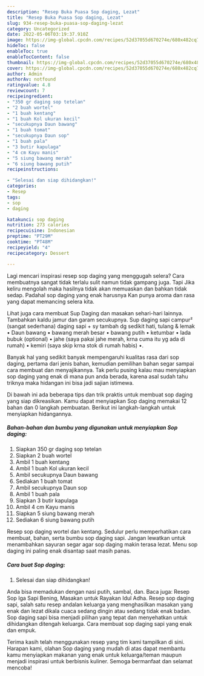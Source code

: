 ```yaml
---
description: "Resep Buka Puasa Sop daging, Lezat"
title: "Resep Buka Puasa Sop daging, Lezat"
slug: 934-resep-buka-puasa-sop-daging-lezat
category: Uncategorized
date: 2022-05-06T03:19:37.910Z
image: https://img-global.cpcdn.com/recipes/52d37055d670274e/680x482cq70/sop-daging-foto-resep-utama.jpg
hideToc: false
enableToc: true
enableTocContent: false
thumbnail: https://img-global.cpcdn.com/recipes/52d37055d670274e/680x482cq70/sop-daging-foto-resep-utama.jpg
cover: https://img-global.cpcdn.com/recipes/52d37055d670274e/680x482cq70/sop-daging-foto-resep-utama.jpg
author: Admin
authorAv: notfound
ratingvalue: 4.8
reviewcount: 7
recipeingredient:
- "350 gr daging sop tetelan"
- "2 buah wortel"
- "1 buah kentang"
- "1 buah Kol ukuran kecil"
- "secukupnya Daun bawang"
- "1 buah tomat"
- "secukupnya Daun sop"
- "1 buah pala"
- "3 butir kapulaga"
- "4 cm Kayu manis"
- "5 siung bawang merah"
- "6 siung bawang putih"
recipeinstructions:

- "Selesai dan siap dihidangkan!"
categories:
- Resep
tags:
- sop
- daging

katakunci: sop daging 
nutrition: 273 calories
recipecuisine: Indonesian
preptime: "PT29M"
cooktime: "PT48M"
recipeyield: "4"
recipecategory: Dessert

---
```



Lagi mencari inspirasi resep sop daging yang menggugah selera? Cara membuatnya sangat tidak terlalu sulit namun tidak gampang juga. Tapi Jika keliru mengolah maka hasilnya tidak akan memuaskan dan bahkan tidak sedap. Padahal sop daging yang enak harusnya Kan punya aroma dan rasa yang dapat memancing selera kita.


Lihat juga cara membuat Sup Daging dan masakan sehari-hari lainnya. Tambahkan kaldu jamur dan garam secukupnya. Sup daging sapi campur² (sangat sederhana) daging sapi + sy tambah dg sedikit hati, tulang &amp; lemak • Daun bawang • bawang merah besar • bawang putih • ketumbar • lada bubuk (optional) • jahe (saya pakai jahe merah, krna cuma itu yg ada di rumah) • kemiri (saya skip krna stok di rumah habis) •.

Banyak hal yang sedikit banyak mempengaruhi kualitas rasa dari sop daging, pertama dari jenis bahan, kemudian pemilihan bahan segar sampai cara membuat dan menyajikannya. Tak perlu pusing kalau mau menyiapkan sop daging yang enak di mana pun anda berada, karena asal sudah tahu triknya maka hidangan ini bisa jadi sajian istimewa.


Di bawah ini ada beberapa tips dan trik praktis untuk membuat sop daging yang siap dikreasikan. Kamu dapat menyiapkan Sop daging memakai 12 bahan dan 0 langkah pembuatan. Berikut ini langkah-langkah untuk menyiapkan hidangannya.

<!--inarticleads1-->

##### Bahan-bahan dan bumbu yang digunakan untuk menyiapkan Sop daging:

1. Siapkan 350 gr daging sop tetelan
1. Siapkan 2 buah wortel
1. Ambil 1 buah kentang
1. Ambil 1 buah Kol ukuran kecil
1. Ambil secukupnya Daun bawang
1. Sediakan 1 buah tomat
1. Ambil secukupnya Daun sop
1. Ambil 1 buah pala
1. Siapkan 3 butir kapulaga
1. Ambil 4 cm Kayu manis
1. Siapkan 5 siung bawang merah
1. Sediakan 6 siung bawang putih


Resep sop daging wortel dan kentang. Sedulur perlu memperhatikan cara membuat, bahan, serta bumbu sop daging sapi. Jangan lewatkan untuk menambahkan sayuran segar agar sop daging makin terasa lezat. Menu sop daging ini paling enak disantap saat masih panas. 

<!--inarticleads2-->

##### Cara buat Sop daging:


1. Selesai dan siap dihidangkan!

Anda bisa memadukan dengan nasi putih, sambal, dan. Baca juga: Resep Sop Iga Sapi Bening, Masakan untuk Rayakan Idul Adha. Resep sop daging sapi, salah satu resep andalan keluarga yang menghasilkan masakan yang enak dan lezat dikala cuaca sedang dingin atau sedang tidak enak badan. Sop daging sapi bisa menjadi pilihan yang tepat dan menyehatkan untuk dihidangkan ditengah keluarga. Cara membuat sop daging sapi yang enak dan empuk. 

Terima kasih telah menggunakan resep yang tim kami tampilkan di sini. Harapan kami, olahan Sop daging yang mudah di atas dapat membantu kamu menyiapkan makanan yang enak untuk keluarga/teman maupun menjadi inspirasi untuk berbisnis kuliner. Semoga bermanfaat dan selamat mencoba!
